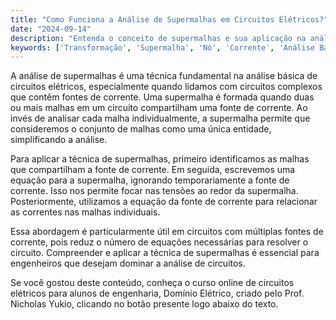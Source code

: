 ```yaml
---
title: "Como Funciona a Análise de Supermalhas em Circuitos Elétricos?"
date: "2024-09-14"
description: "Entenda o conceito de supermalhas e sua aplicação na análise de circuitos elétricos."
keywords: ['Transformação', 'Supermalha', 'Nó', 'Corrente', 'Análise Básica de Circuitos']
---
```


A análise de supermalhas é uma técnica fundamental na análise básica de circuitos elétricos, especialmente quando lidamos com circuitos complexos que contêm fontes de corrente. Uma supermalha é formada quando duas ou mais malhas em um circuito compartilham uma fonte de corrente. Ao invés de analisar cada malha individualmente, a supermalha permite que consideremos o conjunto de malhas como uma única entidade, simplificando a análise.

Para aplicar a técnica de supermalhas, primeiro identificamos as malhas que compartilham a fonte de corrente. Em seguida, escrevemos uma equação para a supermalha, ignorando temporariamente a fonte de corrente. Isso nos permite focar nas tensões ao redor da supermalha. Posteriormente, utilizamos a equação da fonte de corrente para relacionar as correntes nas malhas individuais.

Essa abordagem é particularmente útil em circuitos com múltiplas fontes de corrente, pois reduz o número de equações necessárias para resolver o circuito. Compreender e aplicar a técnica de supermalhas é essencial para engenheiros que desejam dominar a análise de circuitos.

Se você gostou deste conteúdo, conheça o curso online de circuitos elétricos para alunos de engenharia, Domínio Elétrico, criado pelo Prof. Nicholas Yukio, clicando no botão presente logo abaixo do texto.